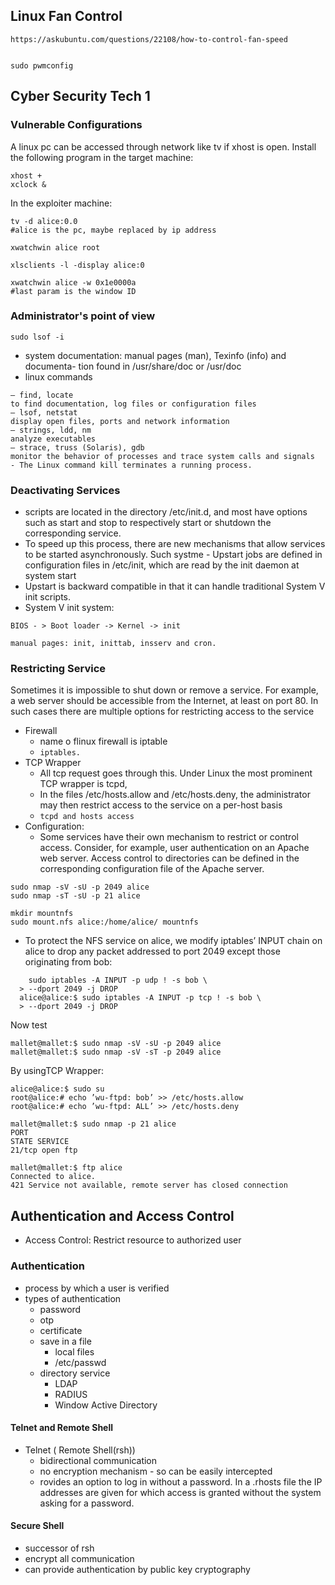 ## Linux Fan Control
``` 
https://askubuntu.com/questions/22108/how-to-control-fan-speed


sudo pwmconfig

```

## Cyber Security Tech 1
### Vulnerable Configurations
A linux pc can be accessed through network like tv if xhost is open. 
Install the following program in the target machine: 
```
xhost +
xclock &
```
In the exploiter machine: 
``` 
tv -d alice:0.0
#alice is the pc, maybe replaced by ip address

xwatchwin alice root

xlsclients -l -display alice:0

xwatchwin alice -w 0x1e0000a
#last param is the window ID
```
### Administrator's point of view
``` 
sudo lsof -i
```
- system documentation: manual pages (man), Texinfo (info) and documenta-
   tion found in /usr/share/doc or /usr/doc
- linux commands
``` 
– find, locate
to find documentation, log files or configuration files
– lsof, netstat
display open files, ports and network information
– strings, ldd, nm
analyze executables
– strace, truss (Solaris), gdb
monitor the behavior of processes and trace system calls and signals
- The Linux command kill terminates a running process.
```

### Deactivating Services 

- scripts are located in the directory /etc/init.d, and most have options such as start
  and stop to respectively start or shutdown the corresponding service. 
- To speed up this process, there
  are new mechanisms that allow services to be started asynchronously. Such systme - Upstart jobs are defined in configuration files in /etc/init,
   which are read by the init daemon at system start
- Upstart is backward compatible in that it can handle traditional System V init scripts. 
- System V init system: 
``` 
BIOS - > Boot loader -> Kernel -> init

manual pages: init, inittab, insserv and cron.
``` 
### Restricting Service 
Sometimes it is impossible to shut down or remove a service. For example, a web
server should be accessible from the Internet, at least on port 80. In such cases there
are multiple options for restricting access to the service
  - Firewall
      - name o flinux firewall is iptable
      - `iptables.`
  - TCP Wrapper
     - All tcp request goes through this. Under Linux the most prominent TCP wrapper is tcpd,
     - In the files /etc/hosts.allow and /etc/hosts.deny, the administrator
       may then restrict access to the service on a per-host basis
     - `tcpd and hosts access`
  - Configuration: 
    - Some services have their own mechanism to restrict or control
    access. Consider, for example, user authentication on an Apache web server. Access control to directories can be defined in the corresponding configuration file of the Apache server.
``` 
sudo nmap -sV -sU -p 2049 alice
sudo nmap -sT -sU -p 21 alice

mkdir mountnfs
sudo mount.nfs alice:/home/alice/ mountnfs
``` 
- To protect the NFS service on alice, we modify iptables’ INPUT chain on alice to drop any packet addressed to port 2049 except those originating from bob:
```
    sudo iptables -A INPUT -p udp ! -s bob \
  > --dport 2049 -j DROP
  alice@alice:$ sudo iptables -A INPUT -p tcp ! -s bob \
  > --dport 2049 -j DROP
```       
Now test
``` 
mallet@mallet:$ sudo nmap -sV -sU -p 2049 alice
mallet@mallet:$ sudo nmap -sV -sT -p 2049 alice
```

By usingTCP Wrapper: 

```
alice@alice:$ sudo su
root@alice:# echo ’wu-ftpd: bob’ >> /etc/hosts.allow
root@alice:# echo ’wu-ftpd: ALL’ >> /etc/hosts.deny
```
```
mallet@mallet:$ sudo nmap -p 21 alice
PORT
STATE SERVICE
21/tcp open ftp
```
``` 
mallet@mallet:$ ftp alice
Connected to alice.
421 Service not available, remote server has closed connection
```


## Authentication and Access Control 
- Access Control: Restrict resource to authorized user
### Authentication 
- process by which a user is verified
- types of authentication 
  - password
  - otp
  - certificate
  - save in a file
    - local files
    - /etc/passwd
  - directory service
    - LDAP
    - RADIUS
    - Window Active Directory
#### Telnet and Remote Shell
- Telnet ( Remote Shell(rsh))
  - bidirectional communication
  - no encryption mechanism - so can be easily intercepted
  - rovides an option to log in without a password. In a .rhosts file the IP addresses are given for which access is granted without the system asking for a password.

#### Secure Shell 
  - successor of rsh
  - encrypt all communication
  - can provide authentication by public key cryptography 